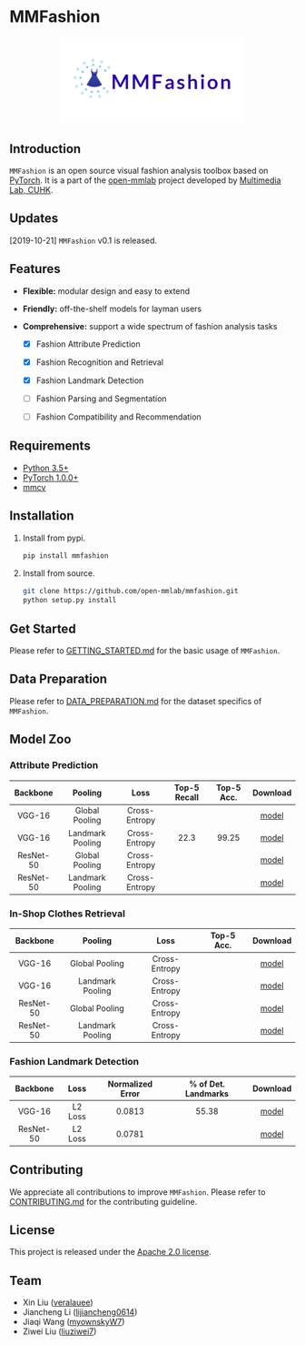 # MMFashion

<p align="center">
<img src='./misc/logo_mmfashion.png' width=320>
</p>


## Introduction

`MMFashion` is an open source visual fashion analysis toolbox based on [PyTorch](https://pytorch.org/). It is a part of the [open-mmlab](https://github.com/open-mmlab) project developed by [Multimedia Lab, CUHK](http://mmlab.ie.cuhk.edu.hk/).


## Updates
[2019-10-21] `MMFashion` v0.1 is released.


## Features
- **Flexible:** modular design and easy to extend
- **Friendly:** off-the-shelf models for layman users
- **Comprehensive:** support a wide spectrum of fashion analysis tasks

    - [x] Fashion Attribute Prediction
    - [x] Fashion Recognition and Retrieval
    - [x] Fashion Landmark Detection
    - [ ] Fashion Parsing and Segmentation
    - [ ] Fashion Compatibility and Recommendation


## Requirements

- [Python 3.5+](https://www.python.org/)
- [PyTorch 1.0.0+](https://pytorch.org/)
- [mmcv](https://github.com/open-mmlab/mmcv)


## Installation

1. Install from pypi.

    ```bash
    pip install mmfashion
    ```

2. Install from source.

    ```bash
    git clone https://github.com/open-mmlab/mmfashion.git
    python setup.py install
    ```


## Get Started
Please refer to [GETTING_STARTED.md](docs/GETTING_STARTED.md) for the basic usage of `MMFashion`.


## Data Preparation
Please refer to [DATA_PREPARATION.md](docs/DATA_PREPARATION.md) for the dataset specifics of `MMFashion`.


## Model Zoo

### Attribute Prediction

|   Backbone  |      Pooling     |      Loss     | Top-5 Recall | Top-5 Acc. |      Download      |
| :---------: | :--------------: | :-----------: | :----------: | :--------: | :----------------: |
|    VGG-16   |  Global Pooling  | Cross-Entropy |              |            |     [model]()      |
|    VGG-16   | Landmark Pooling | Cross-Entropy |     22.3     |   99.25    |     [model]()      |
|  ResNet-50  |  Global Pooling  | Cross-Entropy |              |            |     [model]()      |
|  ResNet-50  | Landmark Pooling | Cross-Entropy |              |            |     [model]()      |

### In-Shop Clothes Retrieval

|   Backbone  |      Pooling     |      Loss     | Top-5 Acc. |      Download      |
| :---------: | :--------------: | :-----------: | :--------: | :----------------: |
|    VGG-16   |  Global Pooling  | Cross-Entropy |            |     [model]()      |
|    VGG-16   | Landmark Pooling | Cross-Entropy |            |     [model]()      |
|  ResNet-50  |  Global Pooling  | Cross-Entropy |            |     [model]()      |
|  ResNet-50  | Landmark Pooling | Cross-Entropy |            |     [model]()      |

### Fashion Landmark Detection

|   Backbone  |   Loss  | Normalized Error | % of Det. Landmarks |      Download      |
| :---------: | :-----: | :--------------: | :-----------------: | :----------------: |
|    VGG-16   | L2 Loss |       0.0813     |        55.38        |     [model]()      |
|  ResNet-50  | L2 Loss |       0.0781     |                     |     [model]()      |


## Contributing

We appreciate all contributions to improve `MMFashion`. Please refer to [CONTRIBUTING.md](docs/CONTRIBUTING.md) for the contributing guideline.


## License
This project is released under the [Apache 2.0 license](LICENSE).


## Team

* Xin Liu ([veralauee](https://github.com/veralauee))
* Jiancheng Li ([lijiancheng0614](https://github.com/lijiancheng0614))
* Jiaqi Wang ([myownskyW7](https://github.com/myownskyW7))
* Ziwei Liu ([liuziwei7](https://github.com/liuziwei7))
